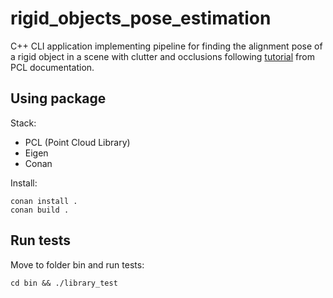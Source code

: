 # rigid_objects_pose_estimation

C++ CLI application implementing pipeline for finding the alignment pose of a rigid object in a scene with clutter and occlusions following [tutorial](https://pcl.readthedocs.io/projects/tutorials/en/master/alignment_prerejective.html) from PCL documentation. 

## Using package

Stack:
- PCL (Point Cloud Library)
- Eigen
- Conan

Install:

```
conan install .
conan build .
```

## Run tests

Move to folder bin and run tests:

```
cd bin && ./library_test
```
